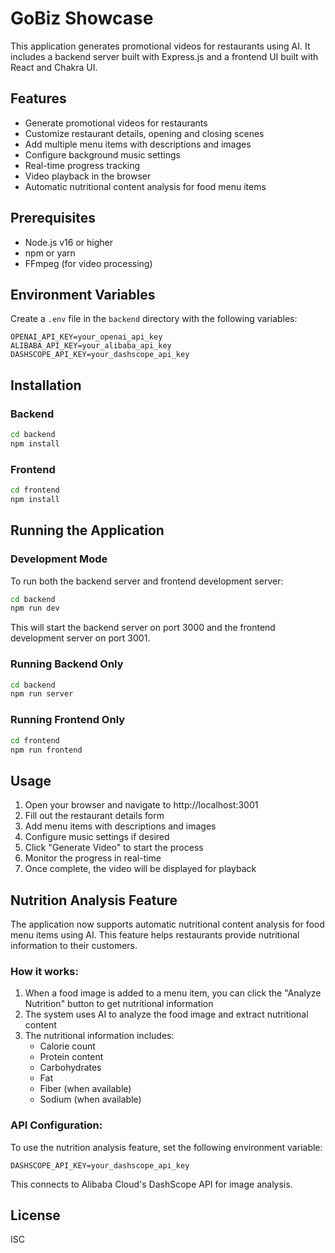 # GoBiz Showcase

This application generates promotional videos for restaurants using AI. It includes a backend server built with Express.js and a frontend UI built with React and Chakra UI.

## Features

- Generate promotional videos for restaurants
- Customize restaurant details, opening and closing scenes
- Add multiple menu items with descriptions and images
- Configure background music settings
- Real-time progress tracking
- Video playback in the browser
- Automatic nutritional content analysis for food menu items

## Prerequisites

- Node.js v16 or higher
- npm or yarn
- FFmpeg (for video processing)

## Environment Variables

Create a `.env` file in the `backend` directory with the following variables:

```
OPENAI_API_KEY=your_openai_api_key
ALIBABA_API_KEY=your_alibaba_api_key
DASHSCOPE_API_KEY=your_dashscope_api_key
```

## Installation

### Backend

```bash
cd backend
npm install
```

### Frontend

```bash
cd frontend
npm install
```

## Running the Application

### Development Mode

To run both the backend server and frontend development server:

```bash
cd backend
npm run dev
```

This will start the backend server on port 3000 and the frontend development server on port 3001.

### Running Backend Only

```bash
cd backend
npm run server
```

### Running Frontend Only

```bash
cd frontend
npm run frontend
```

## Usage

1. Open your browser and navigate to http://localhost:3001
2. Fill out the restaurant details form
3. Add menu items with descriptions and images
4. Configure music settings if desired
5. Click "Generate Video" to start the process
6. Monitor the progress in real-time
7. Once complete, the video will be displayed for playback

## Nutrition Analysis Feature

The application now supports automatic nutritional content analysis for food menu items using AI. This feature helps restaurants provide nutritional information to their customers.

### How it works:

1. When a food image is added to a menu item, you can click the "Analyze Nutrition" button to get nutritional information
2. The system uses AI to analyze the food image and extract nutritional content
3. The nutritional information includes:
   - Calorie count
   - Protein content
   - Carbohydrates
   - Fat
   - Fiber (when available)
   - Sodium (when available)

### API Configuration:

To use the nutrition analysis feature, set the following environment variable:

```
DASHSCOPE_API_KEY=your_dashscope_api_key
```

This connects to Alibaba Cloud's DashScope API for image analysis.

## License

ISC
